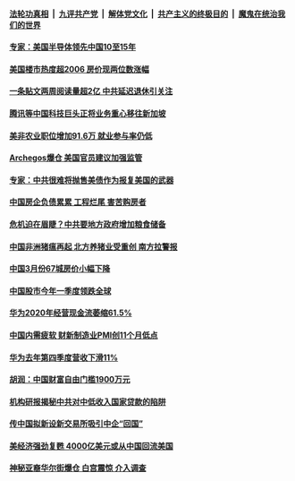 

####  [法轮功真相](../../../../basic/blob/master/README.md?t=04062202) &nbsp;|&nbsp; [九评共产党](../../../../9ping.md/blob/master/README.md?t=04062202) &nbsp;|&nbsp; [解体党文化](../../../../jtdwh.md/blob/master/README.md?t=04062202)  &nbsp;|&nbsp; [共产主义的终极目的](../../../../gczydzjmd.md/blob/master/README.md?t=04062202) &nbsp;|&nbsp; [魔鬼在统治我们的世界](../../../../mgztzwmdsj.md/blob/master/README.md?t=04062202) 

#### [专家：美国半导体领先中国10至15年](../pages/soh7/491879.md?t=04062202) 
#### [美国楼市热度超2006 房价现两位数涨幅](../pages/soh7/491861.md?t=04062202) 
#### [一条贴文两周阅读量超2亿 中共延迟退休引关注](../pages/soh7/491852.md?t=04062202) 
#### [腾讯等中国科技巨头正将业务重心移往新加坡](../pages/soh7/491834.md?t=04062202) 
#### [美非农业职位增加91.6万  就业参与率仍低](../pages/soh7/491147.md?t=04062202) 
#### [Archegos爆仓  美国官员建议加强监管](../pages/soh7/491003.md?t=04062202) 
#### [专家：中共很难将抛售美债作为报复美国的武器](../pages/soh7/490997.md?t=04062202) 
#### [中国房企负债累累 工程烂尾 害苦购房者](../pages/soh7/490985.md?t=04062202) 
#### [危机迫在眉睫？中共要地方政府增加粮食储备](../pages/soh7/490967.md?t=04062202) 
#### [中国非洲猪瘟再起 北方养猪业受重创 南方拉警报](../pages/soh7/490922.md?t=04062202) 
#### [中国3月份67城房价小幅下降](../pages/soh7/490649.md?t=04062202) 
#### [中国股市今年一季度领跌全球](../pages/soh7/490622.md?t=04062202) 
#### [华为2020年经营现金流萎缩61.5%](../pages/soh7/490607.md?t=04062202) 
#### [中国内需疲软 财新制造业PMI创11个月低点](../pages/soh7/490586.md?t=04062202) 
#### [华为去年第四季度营收下滑11%](../pages/soh7/490205.md?t=04062202) 
#### [胡润：中国财富自由门槛1900万元](../pages/soh7/490193.md?t=04062202) 
#### [机构研报揭秘中共对中低收入国家贷款的陷阱](../pages/soh7/490187.md?t=04062202) 
#### [传中国拟新设新交易所吸引中企“回国”](../pages/soh7/490172.md?t=04062202) 
#### [美经济强劲复甦 4000亿美元或从中国回流美国](../pages/soh7/490163.md?t=04062202) 
#### [神秘亚裔华尔街爆仓 白宫震惊 介入调查](../pages/soh7/490121.md?t=04062202) 
